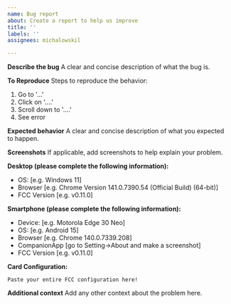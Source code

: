 ```yaml
---
name: Bug report
about: Create a report to help us improve
title: ''
labels: ''
assignees: michalowskil

---
```


**Describe the bug**
A clear and concise description of what the bug is.

**To Reproduce**
Steps to reproduce the behavior:
1. Go to '...'
2. Click on '....'
3. Scroll down to '....'
4. See error

**Expected behavior**
A clear and concise description of what you expected to happen.

**Screenshots**
If applicable, add screenshots to help explain your problem.

**Desktop (please complete the following information):**
 - OS: [e.g. Windows 11]
 - Browser [e.g. Chrome Version 141.0.7390.54 (Official Build) (64-bit)]
 - FCC Version [e.g. v0.11.0]

**Smartphone (please complete the following information):**
 - Device: [e.g. Motorola Edge 30 Neo]
 - OS: [e.g. Android 15]
 - Browser [e.g. Chrome 140.0.7339.208]
 - CompanionApp [go to Setting->About and make a screenshot]
 - FCC Version [e.g. v0.11.0]

**Card Configuration:**
```
Paste your entire FCC configuration here!
```

**Additional context**
Add any other context about the problem here.
